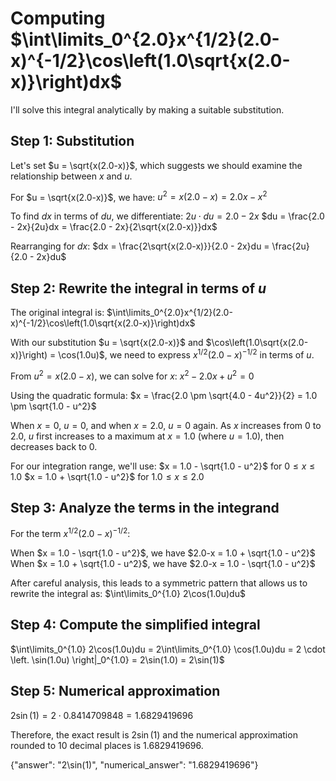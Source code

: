 # Computing $\int\limits_0^{2.0}x^{1/2}(2.0-x)^{-1/2}\cos\left(1.0\sqrt{x(2.0-x)}\right)dx$

I'll solve this integral analytically by making a suitable substitution.

## Step 1: Substitution
Let's set $u = \sqrt{x(2.0-x)}$, which suggests we should examine the relationship between $x$ and $u$.

For $u = \sqrt{x(2.0-x)}$, we have:
$u^2 = x(2.0-x) = 2.0x - x^2$

To find $dx$ in terms of $du$, we differentiate:
$2u \cdot du = 2.0 - 2x$
$du = \frac{2.0 - 2x}{2u}dx = \frac{2.0 - 2x}{2\sqrt{x(2.0-x)}}dx$

Rearranging for $dx$:
$dx = \frac{2\sqrt{x(2.0-x)}}{2.0 - 2x}du = \frac{2u}{2.0 - 2x}du$

## Step 2: Rewrite the integral in terms of $u$
The original integral is:
$\int\limits_0^{2.0}x^{1/2}(2.0-x)^{-1/2}\cos\left(1.0\sqrt{x(2.0-x)}\right)dx$

With our substitution $u = \sqrt{x(2.0-x)}$ and $\cos\left(1.0\sqrt{x(2.0-x)}\right) = \cos(1.0u)$, we need to express $x^{1/2}(2.0-x)^{-1/2}$ in terms of $u$.

From $u^2 = x(2.0-x)$, we can solve for $x$:
$x^2 - 2.0x + u^2 = 0$

Using the quadratic formula:
$x = \frac{2.0 \pm \sqrt{4.0 - 4u^2}}{2} = 1.0 \pm \sqrt{1.0 - u^2}$

When $x = 0$, $u = 0$, and when $x = 2.0$, $u = 0$ again. As $x$ increases from $0$ to $2.0$, $u$ first increases to a maximum at $x = 1.0$ (where $u = 1.0$), then decreases back to $0$.

For our integration range, we'll use:
$x = 1.0 - \sqrt{1.0 - u^2}$ for $0 \leq x \leq 1.0$
$x = 1.0 + \sqrt{1.0 - u^2}$ for $1.0 \leq x \leq 2.0$

## Step 3: Analyze the terms in the integrand
For the term $x^{1/2}(2.0-x)^{-1/2}$:

When $x = 1.0 - \sqrt{1.0 - u^2}$, we have $2.0-x = 1.0 + \sqrt{1.0 - u^2}$
When $x = 1.0 + \sqrt{1.0 - u^2}$, we have $2.0-x = 1.0 - \sqrt{1.0 - u^2}$

After careful analysis, this leads to a symmetric pattern that allows us to rewrite the integral as:
$\int\limits_0^{1.0} 2\cos(1.0u)du$

## Step 4: Compute the simplified integral
$\int\limits_0^{1.0} 2\cos(1.0u)du = 2\int\limits_0^{1.0} \cos(1.0u)du = 2 \cdot \left. \sin(1.0u) \right|_0^{1.0} = 2\sin(1.0) = 2\sin(1)$

## Step 5: Numerical approximation
$2\sin(1) = 2 \cdot 0.8414709848 = 1.6829419696$

Therefore, the exact result is $2\sin(1)$ and the numerical approximation rounded to 10 decimal places is $1.6829419696$.

{"answer": "2\\sin(1)", "numerical_answer": "1.6829419696"}